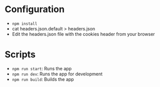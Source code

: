 # Configuration
- `npm install`
- cat headers.json.default > headers.json
- Edit the headers.json file with the cookies header from your browser

# Scripts
- `npm run start`: Runs the app
- `npm run dev`: Runs the app for development
- `npm run build`: Builds the app
